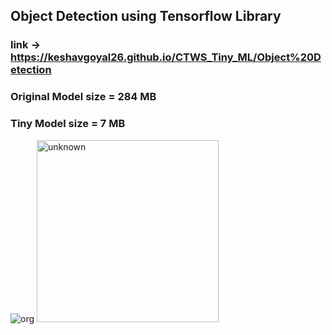 ## Object Detection using Tensorflow Library

### link -> https://keshavgoyal26.github.io/CTWS_Tiny_ML/Object%20Detection

### Original Model size = 284 MB
### Tiny Model size = 7 MB

![org](https://user-images.githubusercontent.com/59787976/160479960-5e417f01-419a-4b3a-8cc3-d4c294b68cbe.PNG)
<img width="291" alt="unknown" src="https://user-images.githubusercontent.com/59787976/165141496-330a0c6c-703d-435d-9419-03ea2aef20cc.png">
